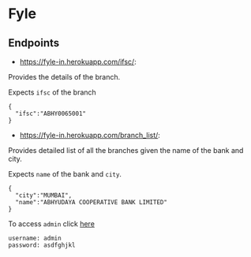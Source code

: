 ﻿# Fyle

## Endpoints

* <a href="https://fyle-in.herokuapp.com/ifsc/">https://fyle-in.herokuapp.com/ifsc/</a>:

Provides the details of the branch.

Expects `ifsc` of the branch
```
{
  "ifsc":"ABHY0065001"
}
```
* <a href="https://fyle-in.herokuapp.com/branch_list/">https://fyle-in.herokuapp.com/branch_list/</a>: 

Provides detailed list of all the branches given the name of the bank and city.

Expects `name` of the bank and `city`.
```
{
  "city":"MUMBAI",
  "name":"ABHYUDAYA COOPERATIVE BANK LIMITED"
}
```


To access `admin` click <a href="https://fyle-in.herokuapp.com/admin">here</a>
```
username: admin
password: asdfghjkl
```
